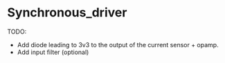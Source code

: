# Synchronous_driver
TODO:
* Add diode leading to 3v3 to the output of the current sensor + opamp.
* Add input filter (optional)
